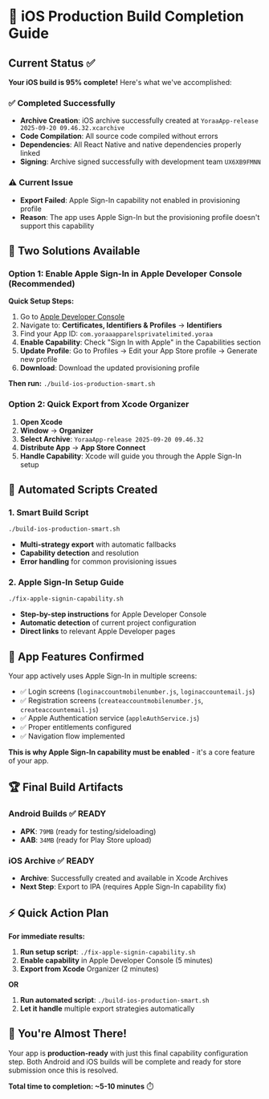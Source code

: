 # 🚀 iOS Production Build Completion Guide

## Current Status ✅

**Your iOS build is 95% complete!** Here's what we've accomplished:

### ✅ Completed Successfully
- **Archive Creation**: iOS archive successfully created at `YoraaApp-release 2025-09-20 09.46.32.xcarchive`
- **Code Compilation**: All source code compiled without errors
- **Dependencies**: All React Native and native dependencies properly linked
- **Signing**: Archive signed successfully with development team `UX6XB9FMNN`

### ⚠️ Current Issue
- **Export Failed**: Apple Sign-In capability not enabled in provisioning profile
- **Reason**: The app uses Apple Sign-In but the provisioning profile doesn't support this capability

## 🎯 Two Solutions Available

### Option 1: Enable Apple Sign-In in Apple Developer Console (Recommended)

**Quick Setup Steps:**
1. Go to [Apple Developer Console](https://developer.apple.com/account/)
2. Navigate to: **Certificates, Identifiers & Profiles** → **Identifiers**
3. Find your App ID: `com.yoraaapparelsprivatelimited.yoraa`
4. **Enable Capability**: Check "Sign In with Apple" in the Capabilities section
5. **Update Profile**: Go to Profiles → Edit your App Store profile → Generate new profile
6. **Download**: Download the updated provisioning profile

**Then run:** `./build-ios-production-smart.sh`

### Option 2: Quick Export from Xcode Organizer

1. **Open Xcode**
2. **Window** → **Organizer**
3. **Select Archive**: `YoraaApp-release 2025-09-20 09.46.32`
4. **Distribute App** → **App Store Connect**
5. **Handle Capability**: Xcode will guide you through the Apple Sign-In setup

## 🔧 Automated Scripts Created

### 1. Smart Build Script
```bash
./build-ios-production-smart.sh
```
- **Multi-strategy export** with automatic fallbacks
- **Capability detection** and resolution
- **Error handling** for common provisioning issues

### 2. Apple Sign-In Setup Guide
```bash
./fix-apple-signin-capability.sh
```
- **Step-by-step instructions** for Apple Developer Console
- **Automatic detection** of current project configuration
- **Direct links** to relevant Apple Developer pages

## 📱 App Features Confirmed

Your app actively uses Apple Sign-In in multiple screens:
- ✅ Login screens (`loginaccountmobilenumber.js`, `loginaccountemail.js`)
- ✅ Registration screens (`createaccountmobilenumber.js`, `createaccountemail.js`)  
- ✅ Apple Authentication service (`appleAuthService.js`)
- ✅ Proper entitlements configured
- ✅ Navigation flow implemented

**This is why Apple Sign-In capability must be enabled** - it's a core feature of your app.

## 🏆 Final Build Artifacts

### Android Builds ✅ READY
- **APK**: `79MB` (ready for testing/sideloading)
- **AAB**: `34MB` (ready for Play Store upload)

### iOS Archive ✅ READY  
- **Archive**: Successfully created and available in Xcode Archives
- **Next Step**: Export to IPA (requires Apple Sign-In capability fix)

## ⚡ Quick Action Plan

**For immediate results:**
1. **Run setup script**: `./fix-apple-signin-capability.sh`
2. **Enable capability** in Apple Developer Console (5 minutes)
3. **Export from Xcode** Organizer (2 minutes)

**OR**

1. **Run automated script**: `./build-ios-production-smart.sh` 
2. **Let it handle** multiple export strategies automatically

## 🎉 You're Almost There!

Your app is **production-ready** with just this final capability configuration step. Both Android and iOS builds will be complete and ready for store submission once this is resolved.

**Total time to completion: ~5-10 minutes** ⏱️
